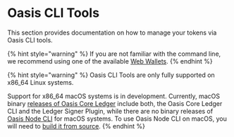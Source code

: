 # Oasis CLI Tools

This section provides documentation on how to manage your tokens via Oasis CLI tools.

{% hint style="warning" %}
If you are not familiar with the command line, we recommend using one of the available [Web Wallets](../holding-rose-tokens/web-wallets.md).
{% endhint %}

{% hint style="warning" %}
Oasis CLI Tools are only fully supported on x86\_64 Linux systems.

Support for x86\_64 macOS systems is in development. Currently, macOS binary [releases of Oasis Core Ledger](https://github.com/oasisprotocol/oasis-core-ledger/releases) include both, the Oasis Core Ledger CLI and the Ledger Signer Plugin, while  there are no binary releases of [Oasis Node CLI](../../run-a-node/prerequisites/oasis-node.md) for macOS systems. To use Oasis Node CLI on macOS, you will need to [build it from source](../../run-a-node/prerequisites/oasis-node.md#building-from-source).
{% endhint %}

## 

